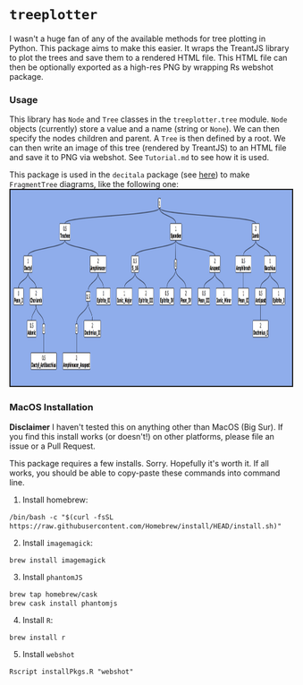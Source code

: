 # `treeplotter`
I wasn't a huge fan of any of the available methods for tree plotting in Python. This package aims to make this easier. It wraps the TreantJS library to plot the trees and save them to a rendered HTML file. This HTML file can then be optionally exported as a high-res PNG by wrapping Rs webshot package.

### Usage
This library has `Node` and `Tree` classes in the `treeplotter.tree` module. `Node` objects (currently) store a value and a name (string or `None`). We can then specify the nodes children and parent. A `Tree` is then defined by a root. We can then write an image of this tree (rendered by TreantJS) to an HTML file and save it to PNG via webshot. See `Tutorial.md` to see how it is used. 

This package is used in the `decitala` package (see [here](https://github.com/Luke-Poeppel/decitala)) to make `FragmentTree` diagrams, like the following one:
<img src="Prosodic_Tree.png" height="350" width="660" style="border: 2px solid">

### MacOS Installation
**Disclaimer**
I haven't tested this on anything other than MacOS (Big Sur). If you find this install works (or doesn't!) on other platforms, please file an issue or a Pull Request. 

This package requires a few installs. Sorry. Hopefully it's worth it. If all works, you should be able to copy-paste these commands into command line. 

1. Install homebrew:
```
/bin/bash -c "$(curl -fsSL https://raw.githubusercontent.com/Homebrew/install/HEAD/install.sh)"
```
2. Install `imagemagick`:
```
brew install imagemagick
```
3. Install `phantomJS`
```
brew tap homebrew/cask
brew cask install phantomjs
```
4. Install `R`:
```
brew install r
```
5. Install `webshot`
```
Rscript installPkgs.R "webshot"
```